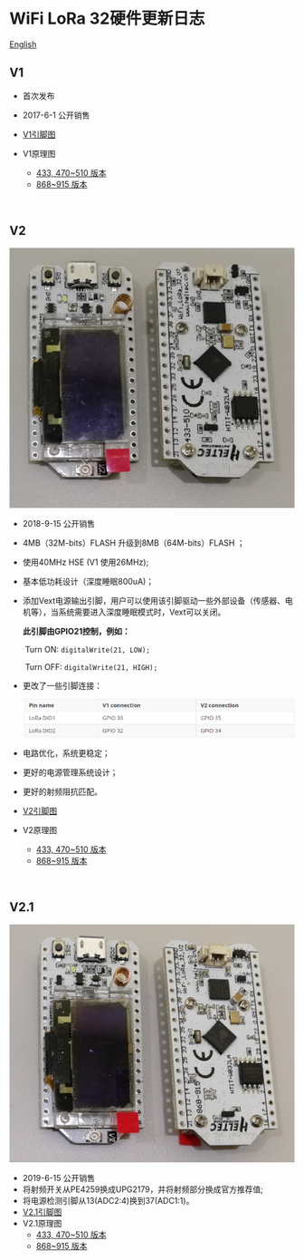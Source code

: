 # WiFi LoRa 32硬件更新日志
[English](https://heltec-automation-docs.readthedocs.io/en/latest/esp32/wifi_lora_32/hardware_update_log.html)
## V1

- 首次发布
- 2017-6-1 公开销售

- [V1引脚图](http://resource.heltec.cn/download/WiFi_LoRa_32/WIFI_LoRa_32_V1.pdf)

- V1原理图
  - [433, 470~510 版本](http://resource.heltec.cn/download/WiFi_LoRa_32/V1/WIFI_LoRa_32(433_470-510%20version)Schematic_diagram.PDF)
  - [868~915 版本](http://resource.heltec.cn/download/WiFi_LoRa_32/V1/WIFI_LoRa_32(868-915version)Schematic_diagram.PDF)

&nbsp;

## V2

![](img/hardware_update_log/02.png)

- 2018-9-15 公开销售

- 4MB（32M-bits）FLASH 升级到8MB（64M-bits）FLASH ；

- 使用40MHz HSE (V1 使用26MHz);

- 基本低功耗设计（深度睡眠800uA)；

- 添加Vext电源输出引脚，用户可以使用该引脚驱动一些外部设备（传感器、电机等），当系统需要进入深度睡眠模式时，Vext可以关闭。

  **此引脚由GPIO21控制，例如：**

  ​		Turn ON:  `digitalWrite(21, LOW);`

  ​		Turn OFF: `digitalWrite(21, HIGH);`

- 更改了一些引脚连接：

  ![](img/hardware_update_log/01.png)

- 电路优化，系统更稳定；

- 更好的电源管理系统设计；

- 更好的射频阻抗匹配。

- [V2引脚图](http://resource.heltec.cn/download/WiFi_LoRa_32/WIFI_LoRa_32_V2.pdf)

- V2原理图
  - [433, 470~510 版本](http://resource.heltec.cn/download/WiFi_LoRa_32/V2/WiFi_LoRa_32_V2(433%2C470-510).PDF)
  - [868~915 版本](http://resource.heltec.cn/download/WiFi_LoRa_32/V2/WIFI_LoRa_32_V2(868-915).PDF)

&nbsp;

## V2.1

![](img/hardware_update_log/03.png)

- 2019-6-15 公开销售
- 将射频开关从PE4259换成UPG2179，并将射频部分换成官方推荐值;
- 将电源检测引脚从13(ADC2:4)换到37(ADC1:1)。
- [V2.1引脚图](https://resource.heltec.cn/download/WiFi_LoRa_32/WIFI_LoRa_32_V2.1.pdf)
- V2.1原理图
  - [433, 470~510 版本](https://resource.heltec.cn/download/WiFi_LoRa_32/V2.1/WiFi_LoRa_32_V2.1(433%2C470-510).PDF)
  - [868~915 版本](https://resource.heltec.cn/download/WiFi_LoRa_32/V2.1/WIFI_LoRa_32_V2.1(868-915).PDF)